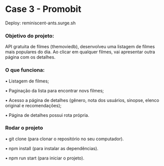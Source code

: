 # Case 3 - Promobit

Deploy: reminiscent-ants.surge.sh

### Objetivo do projeto:

API gratuita de filmes (themoviedb), desenvolveu uma listagem de filmes mais populares do dia. Ao clicar em qualquer filmes, vai apresentar outra página com os detalhes.

### O que funciona:

• Listagem de filmes;

• Paginação da lista para encontrar novs filmes;

• Acesso a página de detalhes (gênero, nota dos usuários, sinopse, elenco original e recomendações);

• Página de detalhes possui rota própria.


### Rodar o projeto

• git clone 
(para clonar o repositório no seu computador). 

• npm install 
(para instalar as dependências).

• npm run start 
(para iniciar  o projeto).
